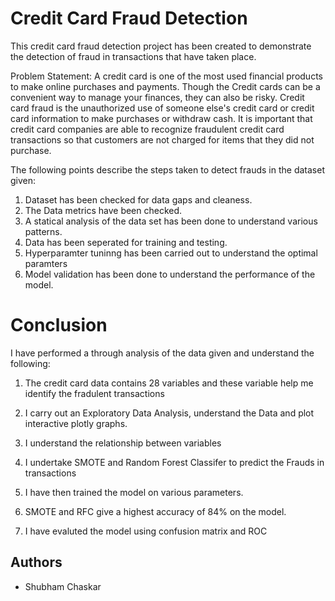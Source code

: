 
# Credit Card Fraud Detection

This credit card fraud detection project has been created to demonstrate the detection of fraud in transactions that have taken place. 

Problem Statement:
A credit card is one of the most used financial products to make online purchases and 
payments. Though the Credit cards can be a convenient way to manage your finances, they can 
also be risky. Credit card fraud is the unauthorized use of someone else's credit card or credit 
card information to make purchases or withdraw cash.
It is important that credit card companies are able to recognize fraudulent credit card 
transactions so that customers are not charged for items that they did not purchase. 


The following points describe the steps taken to detect frauds in the dataset given:

1. Dataset has been checked for data gaps and cleaness.
2. The Data metrics have been checked.
3. A statical analysis of the data set has been done to understand various patterns.
4. Data has been seperated for training and testing.
5. Hyperparamter tuninng has been carried out to understand the optimal paramters 
6. Model validation has been done to understand the performance of the model.


# Conclusion

I have performed a through analysis of the data given and understand the following:
1. The credit card data contains 28 variables and these variable help me identify the fradulent transactions

2. I carry out an Exploratory Data Analysis, understand the Data and plot interactive plotly graphs.

3. I understand the relationship between variables

4. I undertake SMOTE and Random Forest Classifer to predict the Frauds in transactions 

5. I have then trained the model on various parameters.

6. SMOTE and RFC give a highest accuracy of 84% on the model.  
7. I have evaluted the model using confusion matrix and ROC 

## Authors

- Shubham Chaskar

